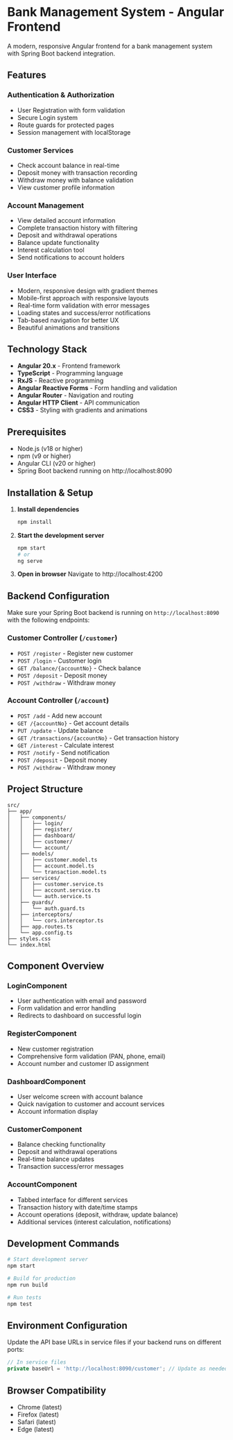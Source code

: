 # Bank Management System - Angular Frontend

A modern, responsive Angular frontend for a bank management system with Spring Boot backend integration.

## Features

### Authentication & Authorization
- User Registration with form validation
- Secure Login system
- Route guards for protected pages
- Session management with localStorage

### Customer Services
- Check account balance in real-time
- Deposit money with transaction recording
- Withdraw money with balance validation
- View customer profile information

### Account Management
- View detailed account information
- Complete transaction history with filtering
- Deposit and withdrawal operations
- Balance update functionality
- Interest calculation tool
- Send notifications to account holders

### User Interface
- Modern, responsive design with gradient themes
- Mobile-first approach with responsive layouts
- Real-time form validation with error messages
- Loading states and success/error notifications
- Tab-based navigation for better UX
- Beautiful animations and transitions

## Technology Stack

- **Angular 20.x** - Frontend framework
- **TypeScript** - Programming language
- **RxJS** - Reactive programming
- **Angular Reactive Forms** - Form handling and validation
- **Angular Router** - Navigation and routing
- **Angular HTTP Client** - API communication
- **CSS3** - Styling with gradients and animations

## Prerequisites

- Node.js (v18 or higher)
- npm (v9 or higher)
- Angular CLI (v20 or higher)
- Spring Boot backend running on http://localhost:8090

## Installation & Setup

1. **Install dependencies**
   ```bash
   npm install
   ```

2. **Start the development server**
   ```bash
   npm start
   # or
   ng serve
   ```

3. **Open in browser**
   Navigate to http://localhost:4200

## Backend Configuration

Make sure your Spring Boot backend is running on `http://localhost:8090` with the following endpoints:

### Customer Controller (`/customer`)
- `POST /register` - Register new customer
- `POST /login` - Customer login
- `GET /balance/{accountNo}` - Check balance
- `POST /deposit` - Deposit money
- `POST /withdraw` - Withdraw money

### Account Controller (`/account`)
- `POST /add` - Add new account
- `GET /{accountNo}` - Get account details
- `PUT /update` - Update balance
- `GET /transactions/{accountNo}` - Get transaction history
- `GET /interest` - Calculate interest
- `POST /notify` - Send notification
- `POST /deposit` - Deposit money
- `POST /withdraw` - Withdraw money

## Project Structure

```
src/
├── app/
│   ├── components/
│   │   ├── login/
│   │   ├── register/
│   │   ├── dashboard/
│   │   ├── customer/
│   │   └── account/
│   ├── models/
│   │   ├── customer.model.ts
│   │   ├── account.model.ts
│   │   └── transaction.model.ts
│   ├── services/
│   │   ├── customer.service.ts
│   │   ├── account.service.ts
│   │   └── auth.service.ts
│   ├── guards/
│   │   └── auth.guard.ts
│   ├── interceptors/
│   │   └── cors.interceptor.ts
│   ├── app.routes.ts
│   └── app.config.ts
├── styles.css
└── index.html
```

## Component Overview

### LoginComponent
- User authentication with email and password
- Form validation and error handling
- Redirects to dashboard on successful login

### RegisterComponent
- New customer registration
- Comprehensive form validation (PAN, phone, email)
- Account number and customer ID assignment

### DashboardComponent
- User welcome screen with account balance
- Quick navigation to customer and account services
- Account information display

### CustomerComponent
- Balance checking functionality
- Deposit and withdrawal operations
- Real-time balance updates
- Transaction success/error messages

### AccountComponent
- Tabbed interface for different services
- Transaction history with date/time stamps
- Account operations (deposit, withdraw, update balance)
- Additional services (interest calculation, notifications)

## Development Commands

```bash
# Start development server
npm start

# Build for production
npm run build

# Run tests
npm test
```

## Environment Configuration

Update the API base URLs in service files if your backend runs on different ports:

```typescript
// In service files
private baseUrl = 'http://localhost:8090/customer'; // Update as needed
```

## Browser Compatibility

- Chrome (latest)
- Firefox (latest)
- Safari (latest)
- Edge (latest)
